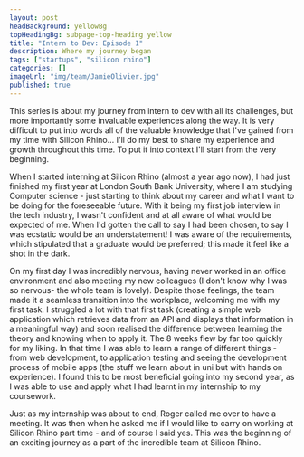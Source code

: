 ```yaml
---
layout: post
headBackground: yellowBg
topHeadingBg: subpage-top-heading yellow
title: "Intern to Dev: Episode 1"
description: Where my journey began
tags: ["startups", "silicon rhino"]
categories: []
imageUrl: "img/team/JamieOlivier.jpg"
published: true
---
```


This series is about my journey from intern to dev with all its challenges, but more importantly some invaluable experiences along the way. It is very difficult to put into words all of the valuable knowledge that I've gained from my time with Silicon Rhino... I'll do my best to share my experience and growth throughout this time. To put it into context I'll start from the very beginning.

When I started interning at Silicon Rhino (almost a year ago now), I had just finished my first year at London South Bank University, where I am studying Computer science - just starting to think about my career and what I want to be doing for the foreseeable future. With it being my first job interview in the tech industry, I wasn't confident and at all aware of what would be expected of me. When I'd gotten the call to say I had been chosen, to say I was ecstatic would be an understatement! I was aware of the requirements, which stipulated that a graduate would be preferred; this made it feel like a shot in the dark.

On my first day I was incredibly nervous, having never worked in an office environment and also meeting my new colleagues (I don't know why I was so nervous- the whole team is lovely). Despite those feelings, the team made it a seamless transition into the workplace, welcoming me with my first task. I struggled a lot with that first task (creating a simple web application which retrieves data from an API and displays that information in a meaningful way) and soon realised the difference between learning the theory and knowing when to apply it.
The 8 weeks flew by far too quickly for my liking. In that time I was able to learn a range of different things - from web development, to application testing and seeing the development process of mobile apps (the stuff we learn about in uni but with hands on experience). I found this to be most beneficial going into my second year, as I was able to use and apply what I had learnt in my internship to my coursework.

Just as my internship was about to end, Roger called me over to have a meeting. It was then when he asked me if I would like to carry on working at Silicon Rhino part time - and of course I said yes. This was the beginning of an exciting journey as a part of the incredible team at Silicon Rhino.

<!-- [get the PDF]({{ site.url }}/assets/mydoc.pdf). -->
